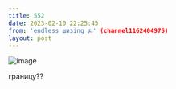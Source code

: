 ```yaml
---
title: 552
date: 2023-02-10 22:25:45
from: 'endless шизing ⍼' (channel1162404975)
layout: post
---
```


![image](photos/photo_22@10-02-2023_22-25-45.jpg)

границу??
